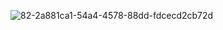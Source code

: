 ![82-2a881ca1-54a4-4578-88dd-fdcecd2cb72d](https://user-asset-sigend-url.review-lab.github.com/Auth-Rewrite/public-repo/assets/98907291/74409868-c587-4c2e-b71e-e29c47882ea6)
